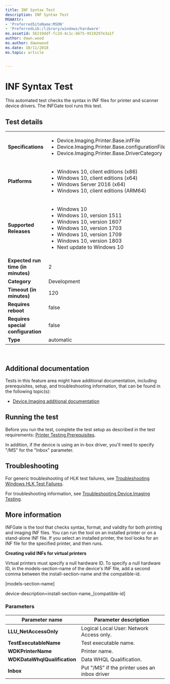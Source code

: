 ```yaml
---
title: INF Syntax Test
description: INF Syntax Test
MSHAttr:
- 'PreferredSiteName:MSDN'
- 'PreferredLib:/library/windows/hardware'
ms.assetid: 56219ddf-fc2d-4c1c-b675-9519297e3a1f
author: dawn.wood
ms.author: dawnwood
ms.date: 10/11/2018
ms.topic: article


---
```


# <span id="p_hlk_test.7f8c935b-a57a-4e9f-a49a-d58165e7eb83"></span>INF Syntax Test


This automated test checks the syntax in INF files for printer and scanner device drivers. The INFGate tool runs this test.

## Test details
|||
|---|---|
| **Specifications**  | <ul><li>Device.Imaging.Printer.Base.infFile</li><li>Device.Imaging.Printer.Base.configurationFiles</li><li>Device.Imaging.Printer.Base.DriverCategory</li></ul> |  
| **Platforms**   | <ul><li>Windows 10, client editions (x86)</li><li>Windows 10, client editions (x64)</li><li>Windows Server 2016 (x64)</li><li>Windows 10, client editions (ARM64)</li></ul> |
| **Supported Releases** | <ul><li>Windows 10</li><li>Windows 10, version 1511</li><li>Windows 10, version 1607</li><li>Windows 10, version 1703</li><li>Windows 10, version 1709</li><li>Windows 10, version 1803</li><li>Next update to Windows 10</li></ul> |
|**Expected run time (in minutes)**| 2 |
|**Category**| Development |
|**Timeout (in minutes)**| 120 |
|**Requires reboot**| false |
|**Requires special configuration**| false |
|**Type**| automatic |

 

## <span id="Additional_documentation"></span><span id="additional_documentation"></span><span id="ADDITIONAL_DOCUMENTATION"></span>Additional documentation


Tests in this feature area might have additional documentation, including prerequisites, setup, and troubleshooting information, that can be found in the following topic(s):

-   [Device.Imaging additional documentation](device-imaging-additional-documentation.md)

## <span id="Running_the_test"></span><span id="running_the_test"></span><span id="RUNNING_THE_TEST"></span>Running the test


Before you run the test, complete the test setup as described in the test requirements: [Printer Testing Prerequisites](printer-testing-prerequisites.md).

In addition, if the device is using an in-box driver, you'll need to specify "/MS" for the "Inbox" parameter.

## <span id="Troubleshooting"></span><span id="troubleshooting"></span><span id="TROUBLESHOOTING"></span>Troubleshooting


For generic troubleshooting of HLK test failures, see [Troubleshooting Windows HLK Test Failures](..\user\troubleshooting-windows-hlk-test-failures.md).

For troubleshooting information, see [Troubleshooting Device.Imaging Testing](troubleshooting-deviceimaging-testing.md).

## <span id="More_information"></span><span id="more_information"></span><span id="MORE_INFORMATION"></span>More information


INFGate is the tool that checks syntax, format, and validity for both printing and imaging INF files. You can run the tool on an installed printer or on a stand-alone INF file. If you select an installed printer, the tool looks for an INF file for the specified printer, and then runs.

**Creating valid INFs for virtual printers**

Virtual printers must specify a null hardware ID. To specify a null hardware ID, in the models-section-name of the device's INF file, add a second comma between the install-section-name and the compatible-id.

\[models-section-name\]

device-description=install-section-name,,\[compatible-id\]

### <span id="Parameters"></span><span id="parameters"></span><span id="PARAMETERS"></span>Parameters

| Parameter name               | Parameter description                         |
|------------------------------|-----------------------------------------------|
| **LLU\_NetAccessOnly**       | Logical Local User: Network Access only.      |
| **TestExecutableName**       | Test executable name.                         |
| **WDKPrinterName**           | Printer name.                                 |
| **WDKDataWhqlQualification** | Data WHQL Qualification.                      |
| **Inbox**                    | Put "/MS" if the printer uses an inbox driver |

 

 

 






